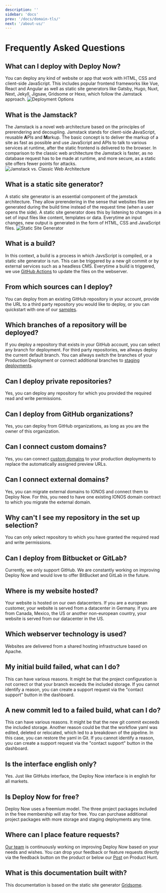 ```yaml
---
description: ''
sidebar: 'docs'
prev: '/docs/domain-tls/'
next: '/about-us/'
---
```


# Frequently Asked Questions

## What can I deploy with Deploy Now?
You can deploy any kind of website or app that work with HTML, CSS and client-side JavaScript. This includes popular frontend frameworks like Vue, React and Angular as well as static site generators like Gatsby, Hugo, Nuxt, Next, Jekyll, Jigsaw, Gridsome or Hexo, which follow the Jamstack approach.
![Deployment Options](/deploy-now-supported-frameworks.svg)  

## What is the Jamstack? 
The Jamstack is a novel web architecture based on the principles of prerendering and decoupling. Jamstack stands for client-side **J**avaScript, reusable **A**PIs and **M**arkup. The basic concept is to deliver the markup of a site as fast as possible and use JavaScript and APIs to talk to various services at runtime, after the static frontend is delivered to the browser. In comparison to the classic web architecture the Jamstack is faster, as no database request has to be made at runtime, and more secure, as a static site offers fewer points for attacks.
![Jamstack vs. Classic Web Architecture](/jamstack-architecture.svg) 

## What is a static site generator? 
A static site generator is an essential component of the jamstack architecture. They allow prerendering in the sense that websites files are generated during the build time instead of the request time (when a user opens the side). A static site generator does this by listening to changes in a set of input files like content, templates or data. Everytime an input changes, new output is generated in the form of HTML, CSS and JavaScript files.
![Static Site Generator](/static-site-generator.svg) 

## What is a build?
In this context, a build is a process in which JavsScript is compiled, or a static site generator is run. This can be triggered by a new git commit or by external services such as a headless CMS. Everytime a build is triggered, we use [GitHub Actions](https://github.com/features/actions) to update the files on the webserver.

## From which sources can I deploy?
You can deploy from an existing GitHub repository in your account, provide the URL to a third party repository you would like to deploy, or you can quickstart with one of our [samples](/docs/framework-samples).

## Which branches of a repository will be deployed?
If you deploy a repository that exists in your GitHub account, you can select any branch for deployment. For third party repositories, we allways deploy the current default branch. You can allways switch the branches of your Production Deployment or connect additional branches to [staging deployments](/guide/#staging-deployments).

## Can I deploy private repositories?
Yes, you can deploy any repository for which you provided the required read and write permissions.

## Can I deploy from GitHub organizations?
Yes, you can deploy from GitHub organizations, as long as you are the owner of this organization.

## Can I connect custom domains?
Yes, you can connect [custom domains](/advanced/custom-domains+ssl.html) to your production deployments to replace the automatically assigned preview URLs. 

## Can I connect external domains?
Yes, you can migrate external domains to IONOS and connect them to Deploy Now. For this, you need to have one existing IONOS domain contract to which you migrate the external domain.

## Why can't I see my repository in the set up selection?
You can only select repository to which you have granted the required read and write permissions.

## Can I deploy from Bitbucket or GitLab?
Currently, we only support GitHub. We are constantly working on improving Deploy Now and would love to offer BitBucket and GitLab in the future.

## Where is my website hosted?
Your website is hosted on our own datacenters. If you are a european customer, your website is served from a datacenter in Germany. If you are from Canada, Mexico, the US or another non-european country, your website is served from our datacenter in the US. 

## Which webserver technology is used?
Websites are delivered from a shared hosting infrastructure based on Apache.

## My initial build failed, what can I do?
This can have various reasons. It might be that the project configuration is not correct or that your branch exceeds the included storage. If you cannot identify a reason, you can create a support request via the "contact support" button in the dashboard.

## A new commit led to a failed build, what can I do?
This can have various reasons. It might be that the new git commit exceeds the included storage. Another reason could be that the workflow yaml was edited, deleted or relocated, which led to a breakdown of the pipeline. In this case, you can restore the yaml in Git. If you cannot identify a reason, you can create a support request via the "contact support" button in the dashboard.

## Is the interface english only?
Yes. Just like GitHubs interface, the Deploy Now interface is in english for all markets.

## Is Deploy Now for free?
Deploy Now uses a freemium model. The three project packages included in the free membership will stay for free. You can purchase additional project packages with more storage and staging deployments any time.

## Where can I place feature requests?
[Our team](/about) is continuously working on improving Deploy Now based on your needs and wishes. You can drop your feedback or feature requests directly via the feedback button on the product or below our [Post](https://www.producthunt.com/posts/deploy-now) on Product Hunt.

## What is this documentation built with?
This documentation is based on the static site generator [Gridsome](https://gridsome.org/).

